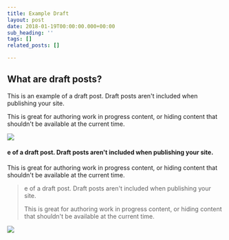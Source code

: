 ```yaml
---
title: Example Draft
layout: post
date: 2018-01-19T00:00:00.000+00:00
sub_heading: ''
tags: []
related_posts: []

---
```

## What are draft posts?

This is an example of a draft post. Draft posts aren't included when publishing your site.

This is great for authoring work in progress content, or hiding content that shouldn't be available at the current time.

![](/uploads/2018/02/17/building.jpg)

#### e of a draft post. Draft posts aren't included when publishing your site.

This is great for authoring work in progress content, or hiding content that shouldn't be available at the current time.

> e of a draft post. Draft posts aren't included when publishing your site.
>
> This is great for authoring work in progress content, or hiding content that shouldn't be available at the current time.

![](/uploads/2018/12/07/compass.jpg)